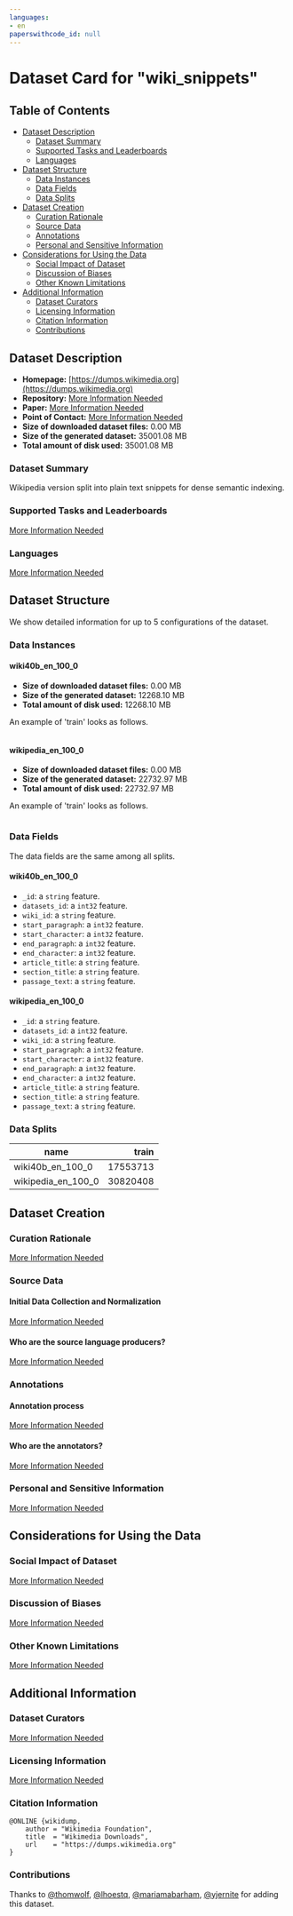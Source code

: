 ```yaml
---
languages:
- en
paperswithcode_id: null
---
```


# Dataset Card for "wiki_snippets"

## Table of Contents
- [Dataset Description](#dataset-description)
  - [Dataset Summary](#dataset-summary)
  - [Supported Tasks and Leaderboards](#supported-tasks-and-leaderboards)
  - [Languages](#languages)
- [Dataset Structure](#dataset-structure)
  - [Data Instances](#data-instances)
  - [Data Fields](#data-fields)
  - [Data Splits](#data-splits)
- [Dataset Creation](#dataset-creation)
  - [Curation Rationale](#curation-rationale)
  - [Source Data](#source-data)
  - [Annotations](#annotations)
  - [Personal and Sensitive Information](#personal-and-sensitive-information)
- [Considerations for Using the Data](#considerations-for-using-the-data)
  - [Social Impact of Dataset](#social-impact-of-dataset)
  - [Discussion of Biases](#discussion-of-biases)
  - [Other Known Limitations](#other-known-limitations)
- [Additional Information](#additional-information)
  - [Dataset Curators](#dataset-curators)
  - [Licensing Information](#licensing-information)
  - [Citation Information](#citation-information)
  - [Contributions](#contributions)

## Dataset Description

- **Homepage:** [https://dumps.wikimedia.org](https://dumps.wikimedia.org)
- **Repository:** [More Information Needed](https://github.com/huggingface/datasets/blob/master/CONTRIBUTING.md#how-to-contribute-to-the-dataset-cards)
- **Paper:** [More Information Needed](https://github.com/huggingface/datasets/blob/master/CONTRIBUTING.md#how-to-contribute-to-the-dataset-cards)
- **Point of Contact:** [More Information Needed](https://github.com/huggingface/datasets/blob/master/CONTRIBUTING.md#how-to-contribute-to-the-dataset-cards)
- **Size of downloaded dataset files:** 0.00 MB
- **Size of the generated dataset:** 35001.08 MB
- **Total amount of disk used:** 35001.08 MB

### Dataset Summary

Wikipedia version split into plain text snippets for dense semantic indexing.

### Supported Tasks and Leaderboards

[More Information Needed](https://github.com/huggingface/datasets/blob/master/CONTRIBUTING.md#how-to-contribute-to-the-dataset-cards)

### Languages

[More Information Needed](https://github.com/huggingface/datasets/blob/master/CONTRIBUTING.md#how-to-contribute-to-the-dataset-cards)

## Dataset Structure

We show detailed information for up to 5 configurations of the dataset.

### Data Instances

#### wiki40b_en_100_0

- **Size of downloaded dataset files:** 0.00 MB
- **Size of the generated dataset:** 12268.10 MB
- **Total amount of disk used:** 12268.10 MB

An example of 'train' looks as follows.
```

```

#### wikipedia_en_100_0

- **Size of downloaded dataset files:** 0.00 MB
- **Size of the generated dataset:** 22732.97 MB
- **Total amount of disk used:** 22732.97 MB

An example of 'train' looks as follows.
```

```

### Data Fields

The data fields are the same among all splits.

#### wiki40b_en_100_0
- `_id`: a `string` feature.
- `datasets_id`: a `int32` feature.
- `wiki_id`: a `string` feature.
- `start_paragraph`: a `int32` feature.
- `start_character`: a `int32` feature.
- `end_paragraph`: a `int32` feature.
- `end_character`: a `int32` feature.
- `article_title`: a `string` feature.
- `section_title`: a `string` feature.
- `passage_text`: a `string` feature.

#### wikipedia_en_100_0
- `_id`: a `string` feature.
- `datasets_id`: a `int32` feature.
- `wiki_id`: a `string` feature.
- `start_paragraph`: a `int32` feature.
- `start_character`: a `int32` feature.
- `end_paragraph`: a `int32` feature.
- `end_character`: a `int32` feature.
- `article_title`: a `string` feature.
- `section_title`: a `string` feature.
- `passage_text`: a `string` feature.

### Data Splits

|       name       | train  |
|------------------|-------:|
|wiki40b_en_100_0  |17553713|
|wikipedia_en_100_0|30820408|

## Dataset Creation

### Curation Rationale

[More Information Needed](https://github.com/huggingface/datasets/blob/master/CONTRIBUTING.md#how-to-contribute-to-the-dataset-cards)

### Source Data

#### Initial Data Collection and Normalization

[More Information Needed](https://github.com/huggingface/datasets/blob/master/CONTRIBUTING.md#how-to-contribute-to-the-dataset-cards)

#### Who are the source language producers?

[More Information Needed](https://github.com/huggingface/datasets/blob/master/CONTRIBUTING.md#how-to-contribute-to-the-dataset-cards)

### Annotations

#### Annotation process

[More Information Needed](https://github.com/huggingface/datasets/blob/master/CONTRIBUTING.md#how-to-contribute-to-the-dataset-cards)

#### Who are the annotators?

[More Information Needed](https://github.com/huggingface/datasets/blob/master/CONTRIBUTING.md#how-to-contribute-to-the-dataset-cards)

### Personal and Sensitive Information

[More Information Needed](https://github.com/huggingface/datasets/blob/master/CONTRIBUTING.md#how-to-contribute-to-the-dataset-cards)

## Considerations for Using the Data

### Social Impact of Dataset

[More Information Needed](https://github.com/huggingface/datasets/blob/master/CONTRIBUTING.md#how-to-contribute-to-the-dataset-cards)

### Discussion of Biases

[More Information Needed](https://github.com/huggingface/datasets/blob/master/CONTRIBUTING.md#how-to-contribute-to-the-dataset-cards)

### Other Known Limitations

[More Information Needed](https://github.com/huggingface/datasets/blob/master/CONTRIBUTING.md#how-to-contribute-to-the-dataset-cards)

## Additional Information

### Dataset Curators

[More Information Needed](https://github.com/huggingface/datasets/blob/master/CONTRIBUTING.md#how-to-contribute-to-the-dataset-cards)

### Licensing Information

[More Information Needed](https://github.com/huggingface/datasets/blob/master/CONTRIBUTING.md#how-to-contribute-to-the-dataset-cards)

### Citation Information

```
@ONLINE {wikidump,
    author = "Wikimedia Foundation",
    title  = "Wikimedia Downloads",
    url    = "https://dumps.wikimedia.org"
}

```


### Contributions

Thanks to [@thomwolf](https://github.com/thomwolf), [@lhoestq](https://github.com/lhoestq), [@mariamabarham](https://github.com/mariamabarham), [@yjernite](https://github.com/yjernite) for adding this dataset.
